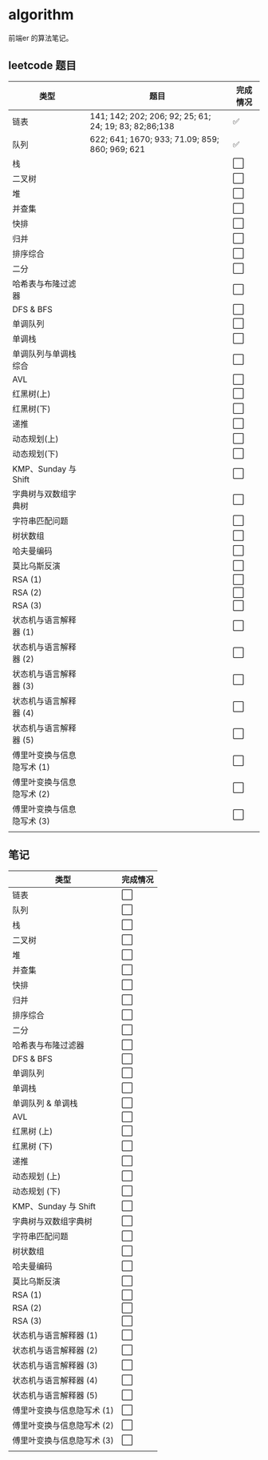 # algorithm

前端er 的算法笔记。

## leetcode 题目

| 类型                       | 题目                                                  | 完成情况 |
| -------------------------- | ----------------------------------------------------- | -------- |
| 链表                       | 141; 142; 202; 206; 92; 25; 61; 24; 19; 83; 82;86;138 | ✅        |
| 队列                       | 622; 641; 1670; 933; 71.09; 859; 860; 969; 621        | ✅        |
| 栈                         |                                                       | ⬜️        |
| 二叉树                     |                                                       | ⬜️        |
| 堆                         |                                                       | ⬜️        |
| 并查集                     |                                                       | ⬜️        |
| 快排                       |                                                       | ⬜️        |
| 归并                       |                                                       | ⬜️        |
| 排序综合                   |                                                       | ⬜️        |
| 二分                       |                                                       | ⬜️        |
| 哈希表与布隆过滤器         |                                                       | ⬜️        |
| DFS & BFS                  |                                                       | ⬜️        |
| 单调队列                   |                                                       | ⬜️        |
| 单调栈                     |                                                       | ⬜️        |
| 单调队列与单调栈综合       |                                                       | ⬜️        |
| AVL                        |                                                       | ⬜️        |
| 红黑树(上)                 |                                                       | ⬜️        |
| 红黑树(下)                 |                                                       | ⬜️        |
| 递推                       |                                                       | ⬜️        |
| 动态规划(上)               |                                                       | ⬜️        |
| 动态规划(下)               |                                                       | ⬜️        |
| KMP、Sunday 与 Shift       |                                                       | ⬜️        |
| 字典树与双数组字典树       |                                                       | ⬜️        |
| 字符串匹配问题             |                                                       | ⬜️        |
| 树状数组                   |                                                       | ⬜️        |
| 哈夫曼编码                 |                                                       | ⬜️        |
| 莫比乌斯反演               |                                                       | ⬜️        |
| RSA (1)                    |                                                       | ⬜️        |
| RSA (2)                    |                                                       | ⬜️        |
| RSA (3)                    |                                                       | ⬜️        |
| 状态机与语言解释器 (1)     |                                                       | ⬜️        |
| 状态机与语言解释器 (2)     |                                                       | ⬜️        |
| 状态机与语言解释器 (3)     |                                                       | ⬜️        |
| 状态机与语言解释器 (4)     |                                                       | ⬜️        |
| 状态机与语言解释器 (5)     |                                                       | ⬜️        |
| 傅里叶变换与信息隐写术 (1) |                                                       | ⬜️        |
| 傅里叶变换与信息隐写术 (2) |                                                       | ⬜️        |
| 傅里叶变换与信息隐写术 (3) |                                                       | ⬜️        |
|                            |                                                       |          |

## 笔记

| 类型                       | 完成情况 |
| -------------------------- | -------- |
| 链表                       | ⬜️        |
| 队列                       | ⬜️        |
| 栈                         | ⬜️        |
| 二叉树                     | ⬜️        |
| 堆                         | ⬜️        |
| 并查集                     | ⬜️        |
| 快排                       | ⬜️        |
| 归并                       | ⬜️        |
| 排序综合                   | ⬜️        |
| 二分                       | ⬜️        |
| 哈希表与布隆过滤器         | ⬜️        |
| DFS & BFS                  | ⬜️        |
| 单调队列                   | ⬜️        |
| 单调栈                     | ⬜️        |
| 单调队列 & 单调栈          | ⬜️        |
| AVL                        | ⬜️        |
| 红黑树 (上)                | ⬜️        |
| 红黑树 (下)                | ⬜️        |
| 递推                       | ⬜️        |
| 动态规划 (上)              | ⬜️        |
| 动态规划 (下)              | ⬜️        |
| KMP、Sunday 与 Shift       | ⬜️        |
| 字典树与双数组字典树       | ⬜️        |
| 字符串匹配问题             | ⬜️        |
| 树状数组                   | ⬜️        |
| 哈夫曼编码                 | ⬜️        |
| 莫比乌斯反演               | ⬜️        |
| RSA (1)                    | ⬜️        |
| RSA (2)                    | ⬜️        |
| RSA (3)                    | ⬜️        |
| 状态机与语言解释器 (1)     | ⬜️        |
| 状态机与语言解释器 (2)     | ⬜️        |
| 状态机与语言解释器 (3)     | ⬜️        |
| 状态机与语言解释器 (4)     | ⬜️        |
| 状态机与语言解释器 (5)     | ⬜️        |
| 傅里叶变换与信息隐写术 (1) | ⬜️        |
| 傅里叶变换与信息隐写术 (2) | ⬜️        |
| 傅里叶变换与信息隐写术 (3) | ⬜️        |
|                            |          |
